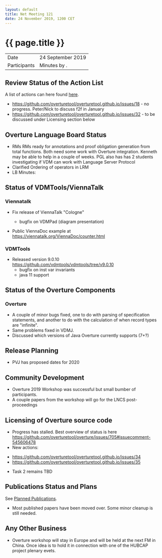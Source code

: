 ```yaml
---
layout: default
title: Net Meeting 121
date: 24 November 2019, 1200 CET
---
```


<script src="http://code.jquery.com/jquery-1.11.1.min.js">
</script>
<script src="/javascripts/edit.js"></script>
<script>setEditButonNm();</script>

# {{ page.title }}

|||
|---|---|
| Date | 24 September 2019 |
| Participants  |   Minutes by . |

## Review Status of the Action List

A list of actions can here found [here](https://github.com/overturetool/overturetool.github.io/issues?q=is%3Aissue+is%3Aopen+label%3A%22action+net-meeting%22).

* https://github.com/overturetool/overturetool.github.io/issues/18 - no progress. Peter/Nick to discuss f2f in January
* https://github.com/overturetool/overturetool.github.io/issues/32 - to be discussed under Licensing section below


## Overture Language Board Status

* RMs RMs ready for annotations and proof obligation generation from total functions. Both need some work with Overture integration. Kenneth may be able to help in a couple of weeks. PGL also has has 2 students investigating if VDM can work with Language Server Protocol
* Clarified Ordering of operators in LRM
* LB Minutes: 

## Status of VDMTools/ViennaTalk

### Viennatalk

* Fix release of ViennaTalk "Cologne"
  - bugfix on VDMPad (diagram presentation)

* Public ViennaDoc example at https://viennatalk.org/ViennaDoc/counter.html

### VDMTools

* Released version 9.0.10 https://github.com/vdmtools/vdmtools/tree/v9.0.10
  - bugfix on inst var invariants
  - java 11 support

##  Status of the Overture Components

### Overture
* A couple of minor bugs fixed, one to do with parsing of specification statements, and another to do with the calculation of when record types are "infinite".
* Same problems fixed in VDMJ.
* Discussed which versions of Java Overture currently supports (7+?)

##  Release Planning

* PVJ has proposed dates for 2020

##  Community Development

* Overture 2019 Workshop was successful but small bumber of participants.
* A couple papers from the workshop will go for the LNCS post-proceedings

##  Licensing of Overture source code

* Progress has stalled. Best overview of status is here https://github.com/overturetool/overture/issues/705#issuecomment-545606478
* New actions:
 - https://github.com/overturetool/overturetool.github.io/issues/34
 - https://github.com/overturetool/overturetool.github.io/issues/35
* Task 2 remains TBD

##  Publications Status and Plans

See [Planned Publications](http://overturetool.org/publications/PlannedPublications.html).

* Most published papers have been moved over. Some minor cleanup is still needed.

##  Any Other Business

- Overture workshop will stay in Europe and will be held at the next FM in China. Once idea is to hold it in
connection with one of the HUBCAP project plenary evets.

<div id="edit_page_div"></div>




